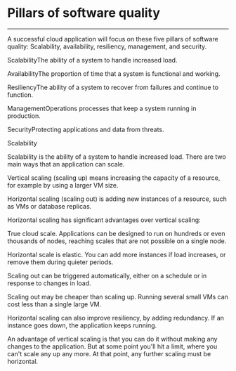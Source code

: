 # Pillars of software quality



---

A successful cloud application will focus on these five pillars of software quality: Scalability, availability, resiliency, management, and security.





ScalabilityThe ability of a system to handle increased load.

AvailabilityThe proportion of time that a system is functional and working.

ResiliencyThe ability of a system to recover from failures and continue to function.

ManagementOperations processes that keep a system running in production.

SecurityProtecting applications and data from threats.





Scalability

Scalability is the ability of a system to handle increased load. There are two main ways that an application can scale.

Vertical scaling (scaling up) means increasing the capacity of a resource, for example by using a larger VM size.

Horizontal scaling (scaling out) is adding new instances of a resource, such as VMs or database replicas.



Horizontal scaling has significant advantages over vertical scaling:



True cloud scale. Applications can be designed to run on hundreds or even thousands of nodes, reaching scales that are not possible on a single node.

Horizontal scale is elastic. You can add more instances if load increases, or remove them during quieter periods.

Scaling out can be triggered automatically, either on a schedule or in response to changes in load.

Scaling out may be cheaper than scaling up. Running several small VMs can cost less than a single large VM.

Horizontal scaling can also improve resiliency, by adding redundancy. If an instance goes down, the application keeps running.





An advantage of vertical scaling is that you can do it without making any changes to the application. But at some point you'll hit a limit, where you can't scale any up any more. At that point, any further scaling must be horizontal.
